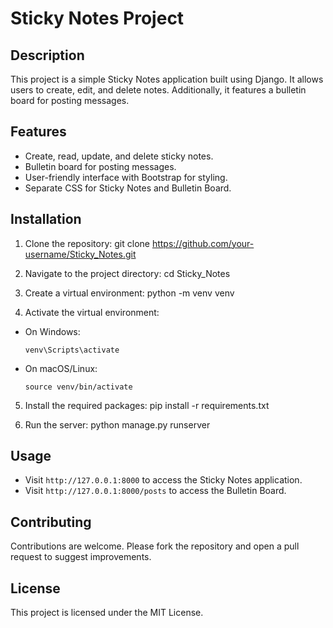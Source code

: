 # Sticky Notes Project

## Description
This project is a simple Sticky Notes application built using Django. It allows users to create, edit, and delete notes. Additionally, it features a bulletin board for posting messages.

## Features
- Create, read, update, and delete sticky notes.
- Bulletin board for posting messages.
- User-friendly interface with Bootstrap for styling.
- Separate CSS for Sticky Notes and Bulletin Board.

## Installation
1. Clone the repository:
git clone https://github.com/your-username/Sticky_Notes.git

2. Navigate to the project directory:
cd Sticky_Notes

3. Create a virtual environment:
python -m venv venv

4. Activate the virtual environment:
- On Windows:
  ```
  venv\Scripts\activate
  ```
- On macOS/Linux:
  ```
  source venv/bin/activate
  ```
5. Install the required packages:
pip install -r requirements.txt

6. Run the server:
python manage.py runserver


## Usage
- Visit `http://127.0.0.1:8000` to access the Sticky Notes application.
- Visit `http://127.0.0.1:8000/posts` to access the Bulletin Board.

## Contributing
Contributions are welcome. Please fork the repository and open a pull request to suggest improvements.

## License
This project is licensed under the MIT License.
